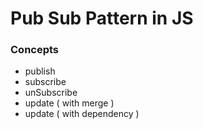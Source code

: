 # Pub Sub Pattern in JS

### Concepts
- publish
- subscribe
- unSubscribe
- update ( with merge )
- update ( with dependency )